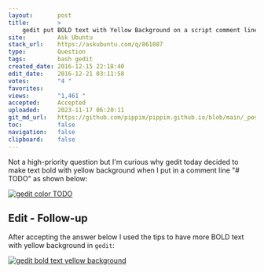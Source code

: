 ```yaml
---
layout:       post
title:        >
    gedit put BOLD text with Yellow Background on a script comment line
site:         Ask Ubuntu
stack_url:    https://askubuntu.com/q/861087
type:         Question
tags:         bash gedit
created_date: 2016-12-15 22:18:40
edit_date:    2016-12-21 03:11:58
votes:        "4 "
favorites:    
views:        "1,461 "
accepted:     Accepted
uploaded:     2023-11-17 06:20:11
git_md_url:   https://github.com/pippim/pippim.github.io/blob/main/_posts/2016/2016-12-15-gedit-put-BOLD-text-with-Yellow-Background-on-a-script-comment-line.md
toc:          false
navigation:   false
clipboard:    false
---
```


Not a high-priority question but I'm curious why gedit today decided to make text bold with yellow background when I put in a comment line "# TODO" as shown below:

[![gedit color TODO][1]][1]

## Edit - Follow-up

After accepting the answer below I used the tips to have more BOLD text with yellow background in `gedit`:

[![gedit bold text yellow background][2]][2]


  [1]: https://i.stack.imgur.com/kOVI8.png
  [2]: https://i.stack.imgur.com/39NAO.png
